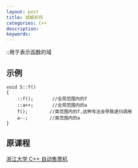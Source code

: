 ```yaml
---
layout: post
title: 域解析符
categories: C++
description: 
keywords:
---
```


::用于表示函数的域

## 示例
```
void S::f()
{
    ::f();       //全局范围内的f
    ::a++;       //全局范围内的a
    f();        //类范围内的f,这种写法会导致递归调用
    a--;        //类范围内的a
}

```

## 原课程
[浙江大学 C++ 自动售票机](https://www.bilibili.com/video/BV1dE41167hJ/?p=4&spm_id_from=333.880.my_history.page.click&vd_source=3383f3466a37eca7ccd59d16ae1f100b)